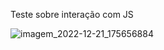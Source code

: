 Teste sobre interação com JS

![imagem_2022-12-21_175656884](https://user-images.githubusercontent.com/102341451/209001372-3a6c7ef1-8d09-4235-a686-9ed8f17330d7.png)
